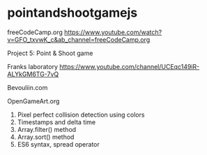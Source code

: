 # pointandshootgamejs

freeCodeCamp.org
https://www.youtube.com/watch?v=GFO_txvwK_c&ab_channel=freeCodeCamp.org

Project 5: Point & Shoot game

Franks laboratory
https://www.youtube.com/channel/UCEqc149iR-ALYkGM6TG-7vQ

Bevouliin.com

OpenGameArt.org

1) Pixel perfect collision detection using colors
2) Timestamps and delta time
3) Array.filter() method
4) Array.sort() method
5) ES6 syntax, spread operator